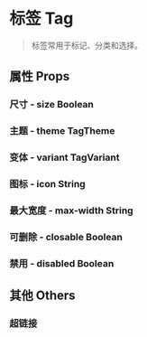 <!--
 * @Author: Quarter
 * @Date: 2022-01-08 05:28:45
 * @LastEditTime: 2022-02-13 10:31:07
 * @LastEditors: Quarter
 * @Description: 
 * @FilePath: /t-ui-kit/documents/docs/Tag/README.md
-->
<script setup>
import { ComponentDemo } from "documents/components";

exposeComponent("ComponentDemo");
</script>

# 标签 Tag

> 标签常用于标记、分类和选择。

## 属性 Props

### 尺寸 - size <t-tag theme="primary" variant="light">Boolean</t-tag>

<component-demo url="/documents/docs/Tag/SizeDemo.vue"></component-demo>

### 主题 - theme <t-tag theme="primary" variant="light">TagTheme</t-tag>

<component-demo url="/documents/docs/Tag/ThemeDemo.vue"></component-demo>

### 变体 - variant <t-tag theme="primary" variant="light">TagVariant</t-tag>

<component-demo url="/documents/docs/Tag/VariantDemo.vue"></component-demo>

### 图标 - icon <t-tag theme="primary" variant="light">String</t-tag>

<component-demo url="/documents/docs/Tag/IconDemo.vue"></component-demo>

### 最大宽度 - max-width <t-tag theme="primary" variant="light">String</t-tag>

<component-demo url="/documents/docs/Tag/MaxWidthDemo.vue"></component-demo>

### 可删除 - closable <t-tag theme="primary" variant="light">Boolean</t-tag>

<component-demo url="/documents/docs/Tag/ClosableDemo.vue"></component-demo>

### 禁用 - disabled <t-tag theme="primary" variant="light">Boolean</t-tag>

<component-demo url="/documents/docs/Tag/DisabledDemo.vue"></component-demo>

## 其他 Others

### 超链接

<component-demo url="/documents/docs/Tag/HyperlinkDemo.vue"></component-demo>